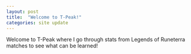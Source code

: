 ```yaml
---
layout: post
title:  "Welcome to T-Peak!"
categories: site update
---
```

Welcome to T-Peak where I go through stats from Legends of Runeterra matches to see what can be learned!

